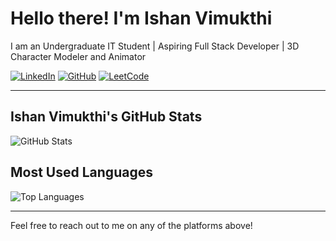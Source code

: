 

# Hello there! I'm Ishan Vimukthi

I am an Undergraduate IT Student | Aspiring Full Stack Developer | 3D Character Modeler and Animator


[![LinkedIn](https://img.shields.io/badge/LinkedIn-0A66C2?style=flat-square&logo=linkedin&logoColor=white)]([your-linkedin-link](https://www.linkedin.com/in/ishan-vimukthi-b48462218/))
[![GitHub](https://img.shields.io/badge/GitHub-181717?style=flat-square&logo=github&logoColor=white)]([https://github.com/your-github-username](https://github.com/Ishan-Vimukthi?tab=overview&from=2023-09-01&to=2023-09-07))
[![LeetCode](https://img.shields.io/badge/LeetCode-FFA116?style=flat-square&logo=leetcode&logoColor=white)]([https://leetcode.com/your-leetcode-username/](https://leetcode.com/u/Ishan-Vimukthi/))




---

## Ishan Vimukthi's GitHub Stats

![GitHub Stats](https://github-readme-stats.vercel.app/api?username=Ishan-Vimukthi&show_icons=true&theme=dark)




## Most Used Languages


![Top Languages](https://github-readme-stats.vercel.app/api/top-langs/?username=Ishan-Vimukthi&layout=compact&theme=dark)


---

Feel free to reach out to me on any of the platforms above!

